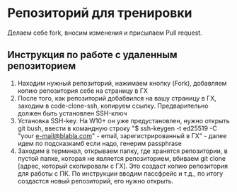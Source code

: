 # Репозиторий для тренировки

Делаем себе fork, вносим изменения и присылаем Pull request.

## Инструкция по работе с удаленным репозиторием

1. Находим нужный репозиторий, нажимаем кнопку (Fork), добавляем копию репозитория себе на страницу в ГХ
2. После того, как репозиторий добабвился на вашу страницу в ГХ, заходим в code-clone-ssh, копируем ссылку. Предварительно должен быть установлен SSH-ключ
3. Установка SSH-key.
На W10+ он уже предустановлен, нужно открыть git bush, ввести в командную строку "$ ssh-keygen -t ed25519 -C "your e-mail@blabla.com" - email, зарегистрированный в ГХ" - далее идем по подсказкамб если надо, генерим passphrase
4. Заходим в терминал, открываем папку, где хранятся репозитории, в пустой папке, которая не является репозиторием, вбиваем git clone [адрес, который скопировали с ГХ]. Это создаст копию репозитория для работы с ПК. По инструкции вводим пассфрейс и т.д., по итогу создастся новый репозиторий, его нужно открыть.

